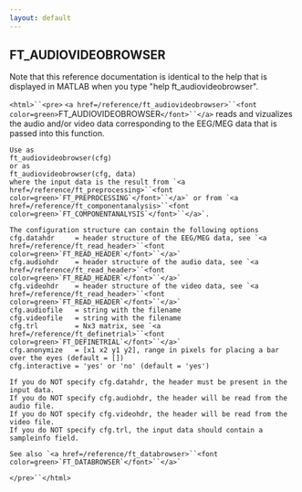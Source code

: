 ```yaml
---
layout: default
---
```


##  FT_AUDIOVIDEOBROWSER

Note that this reference documentation is identical to the help that is displayed in MATLAB when you type "help ft_audiovideobrowser".

`<html>``<pre>`
    `<a href=/reference/ft_audiovideobrowser>``<font color=green>`FT_AUDIOVIDEOBROWSER`</font>``</a>` reads and vizualizes the audio and/or video data
    corresponding to the EEG/MEG data that is passed into this function.
 
    Use as
    ft_audiovideobrowser(cfg)
    or as
    ft_audiovideobrowser(cfg, data)
    where the input data is the result from `<a href=/reference/ft_preprocessing>``<font color=green>`FT_PREPROCESSING`</font>``</a>` or from `<a href=/reference/ft_componentanalysis>``<font color=green>`FT_COMPONENTANALYSIS`</font>``</a>`.
 
    The configuration structure can contain the following options
    cfg.datahdr     = header structure of the EEG/MEG data, see `<a href=/reference/ft_read_header>``<font color=green>`FT_READ_HEADER`</font>``</a>`
    cfg.audiohdr    = header structure of the audio data, see `<a href=/reference/ft_read_header>``<font color=green>`FT_READ_HEADER`</font>``</a>`
    cfg.videohdr    = header structure of the video data, see `<a href=/reference/ft_read_header>``<font color=green>`FT_READ_HEADER`</font>``</a>`
    cfg.audiofile   = string with the filename
    cfg.videofile   = string with the filename
    cfg.trl         = Nx3 matrix, see `<a href=/reference/ft_definetrial>``<font color=green>`FT_DEFINETRIAL`</font>``</a>`
    cfg.anonymize   = [x1 x2 y1 y2], range in pixels for placing a bar over the eyes (default = [])
    cfg.interactive = 'yes' or 'no' (default = 'yes')
 
    If you do NOT specify cfg.datahdr, the header must be present in the input data.
    If you do NOT specify cfg.audiohdr, the header will be read from the audio file.
    If you do NOT specify cfg.videohdr, the header will be read from the video file.
    If you do NOT specify cfg.trl, the input data should contain a sampleinfo field.
 
    See also `<a href=/reference/ft_databrowser>``<font color=green>`FT_DATABROWSER`</font>``</a>`
`</pre>``</html>`

